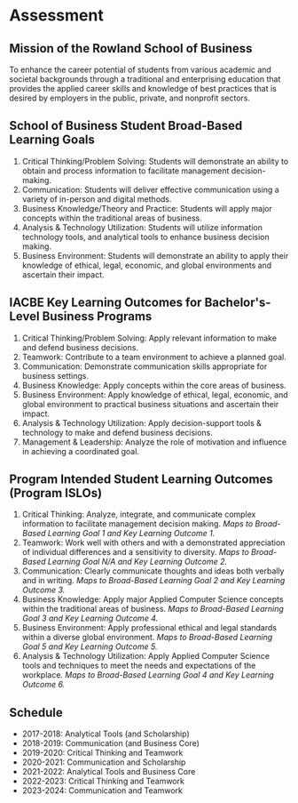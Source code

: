 # Assessment

## Mission of the Rowland School of Business

To enhance the career potential of students from various academic and societal backgrounds through a traditional and enterprising education that provides the applied career skills and knowledge of best practices that is desired by employers in the public, private, and nonprofit sectors.

## School of Business Student Broad-Based Learning Goals

1.	Critical Thinking/Problem Solving: Students will demonstrate an ability to obtain and process information to facilitate management decision-making.  
2.	Communication: Students will deliver effective communication using a variety of in-person and digital methods.  
3.	Business Knowledge/Theory and Practice: Students will apply major concepts within the traditional areas of business.  
4.	Analysis & Technology Utilization: Students will utilize information technology tools, and analytical tools to enhance business decision making.  
5.	Business Environment: Students will demonstrate an ability to apply their knowledge of ethical, legal, economic, and global environments and ascertain their impact.

## IACBE Key Learning Outcomes for Bachelor's-Level Business Programs

1. Critical Thinking/Problem Solving: Apply relevant information to make and defend business decisions.
2. Teamwork: Contribute to a team environment to achieve a planned goal.
3. Communication: Demonstrate communication skills appropriate for business settings.
4. Business Knowledge: Apply concepts within the core areas of business.
5. Business Environment: Apply knowledge of ethical, legal, economic, and global environment to practical business situations and ascertain their impact.
6. Analysis & Technology Utilization: Apply decision-support tools & technology to make and defend business decisions.
7. Management & Leadership: Analyze the role of motivation and influence in achieving a coordinated goal.

## Program Intended Student Learning Outcomes (Program ISLOs)

1. Critical Thinking: Analyze, integrate, and communicate complex information to facilitate management decision making.
   *Maps to Broad-Based Learning Goal 1 and Key Learning Outcome 1.*
2. Teamwork: Work well with others and with a demonstrated appreciation of individual differences and a sensitivity to diversity.
   *Maps to Broad-Based Learning Goal N/A and Key Learning Outcome 2.*
3. Communication: Clearly communicate thoughts and ideas both verbally and in writing.
   *Maps to Broad-Based Learning Goal 2 and Key Learning Outcome 3.*
4. Business Knowledge: Apply major Applied Computer Science concepts within the traditional areas of business.
   *Maps to Broad-Based Learning Goal 3 and Key Learning Outcome 4.*
5. Business Environment: Apply professional ethical and legal standards within a diverse global environment.
   *Maps to Broad-Based Learning Goal 5 and Key Learning Outcome 5.*
6. Analysis & Technology Utilization: Apply Applied Computer Science tools and techniques to meet the needs and expectations of the workplace.
   *Maps to Broad-Based Learning Goal 4 and Key Learning Outcome 6.*

## Schedule

* 2017-2018: Analytical Tools (and Scholarship)
* 2018-2019: Communication (and Business Core)
* 2019-2020: Critical Thinking and Teamwork
* 2020-2021: Communication and Scholarship
* 2021-2022: Analytical Tools and Business Core
* 2022-2023: Critical Thinking and Teamwork
* 2023-2024: Communication and Teamwork
